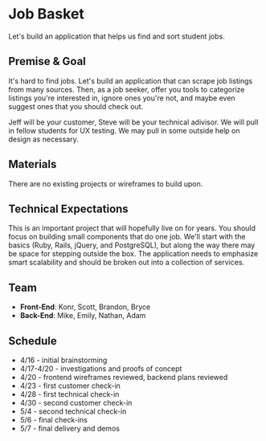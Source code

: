 # Job Basket

Let's build an application that helps us find and sort student jobs.

## Premise & Goal

It's hard to find jobs. Let's build an application that can scrape job listings
from many sources. Then, as a job seeker, offer you tools to categorize listings
you're interested in, ignore ones you're not, and maybe even suggest ones that
you should check out.

Jeff will be your customer, Steve will be your technical adivisor. We will
pull in fellow students for UX testing. We may pull in some outside help
on design as necessary.

## Materials

There are no existing projects or wireframes to build upon.

## Technical Expectations

This is an important project that will hopefully live on for years. You should
focus on building small components that do one job. We'll start with the basics
(Ruby, Rails, jQuery, and PostgreSQL), but along the way there may be space
for stepping outside the box. The application needs to emphasize smart scalability
and should be broken out into a collection of services.

## Team

* **Front-End**: Konr, Scott, Brandon, Bryce
* **Back-End**: Mike, Emily, Nathan, Adam

## Schedule

* 4/16 - initial brainstorming
* 4/17-4/20 - investigations and proofs of concept
* 4/20 - frontend wireframes reviewed, backend plans reviewed
* 4/23 - first customer check-in
* 4/28 - first technical check-in
* 4/30 - second customer check-in
* 5/4 - second technical check-in
* 5/6 - final check-ins
* 5/7 - final delivery and demos
